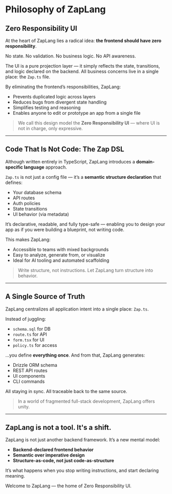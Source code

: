 # Philosophy of ZapLang

## Zero Responsibility UI

At the heart of ZapLang lies a radical idea: **the frontend should have zero responsibility**.

No state. No validation. No business logic. No API awareness.

The UI is a pure projection layer — it simply reflects the state, transitions, and logic declared on the backend. All business concerns live in a single place: the `Zap.ts` file.

By eliminating the frontend’s responsibilities, ZapLang:

- Prevents duplicated logic across layers
- Reduces bugs from divergent state handling
- Simplifies testing and reasoning
- Enables anyone to edit or prototype an app from a single file

> We call this design model the **Zero Responsibility UI** — where UI is not in charge, only expressive.

---

## Code That Is Not Code: The Zap DSL

Although written entirely in TypeScript, ZapLang introduces a **domain-specific language** approach.

`Zap.ts` is not just a config file — it’s a **semantic structure declaration** that defines:

- Your database schema
- API routes
- Auth policies
- State transitions
- UI behavior (via metadata)

It’s declarative, readable, and fully type-safe — enabling you to design your app as if you were building a blueprint, not writing code.

This makes ZapLang:

- Accessible to teams with mixed backgrounds
- Easy to analyze, generate from, or visualize
- Ideal for AI tooling and automated scaffolding

> Write structure, not instructions. Let ZapLang turn structure into behavior.

---

## A Single Source of Truth

ZapLang centralizes all application intent into a single place: `Zap.ts`.

Instead of juggling:

- `schema.sql` for DB
- `route.ts` for API
- `form.tsx` for UI
- `policy.ts` for access

...you define **everything once**. And from that, ZapLang generates:

- Drizzle ORM schema
- REST API routes
- UI components
- CLI commands

All staying in sync. All traceable back to the same source.

> In a world of fragmented full-stack development, ZapLang offers unity.

---

## ZapLang is not a tool. It's a shift.

ZapLang is not just another backend framework. It’s a new mental model:

- **Backend-declared frontend behavior**
- **Semantic over imperative design**
- **Structure-as-code, not just code-as-structure**

It’s what happens when you stop writing instructions, and start declaring meaning.

Welcome to ZapLang — the home of Zero Responsibility UI.
